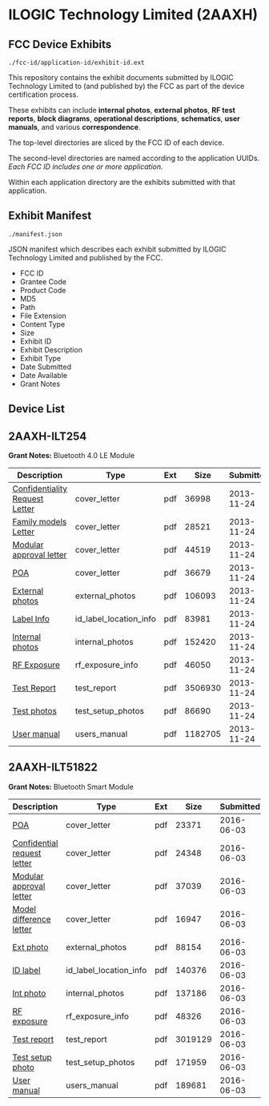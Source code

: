 # ILOGIC Technology Limited (2AAXH)
## FCC Device Exhibits

```
./fcc-id/application-id/exhibit-id.ext
```

This repository contains the exhibit documents submitted by ILOGIC Technology Limited to (and published by) the FCC as part of the device certification process.

These exhibits can include **internal photos**, **external photos**, **RF test reports**, **block diagrams**, **operational descriptions**, **schematics**, **user manuals**, and various **correspondence**.

The top-level directories are sliced by the FCC ID of each device.

The second-level directories are named according to the application UUIDs. *Each FCC ID includes one or more application.*

Within each application directory are the exhibits submitted with that application. 

## Exhibit Manifest

```
./manifest.json
```

JSON manifest which describes each exhibit submitted by ILOGIC Technology Limited and published by the FCC.

- FCC ID
- Grantee Code
- Product Code
- MD5
- Path
- File Extension
- Content Type
- Size
- Exhibit ID
- Exhibit Description
- Exhibit Type
- Date Submitted
- Date Available
- Grant Notes

## Device List
## 2AAXH-ILT254
**Grant Notes:** Bluetooth 4.0 LE Module

| Description | Type | Ext | Size | Submitted | Available |
| ----------- | ---- | --- | ---- | --------- | --------- |
| [Confidentiality Request Letter](2AAXH-ILT254/111988e76d26b7824fd69af56ed27db8/2126514.pdf) | cover_letter | pdf | 36998 | 2013-11-24 | 2013-11-24 |
| [Family models Letter](2AAXH-ILT254/111988e76d26b7824fd69af56ed27db8/2126515.pdf) | cover_letter | pdf | 28521 | 2013-11-24 | 2013-11-24 |
| [Modular approval letter](2AAXH-ILT254/111988e76d26b7824fd69af56ed27db8/2126516.pdf) | cover_letter | pdf | 44519 | 2013-11-24 | 2013-11-24 |
| [POA](2AAXH-ILT254/111988e76d26b7824fd69af56ed27db8/2126517.pdf) | cover_letter | pdf | 36679 | 2013-11-24 | 2013-11-24 |
| [External photos](2AAXH-ILT254/111988e76d26b7824fd69af56ed27db8/2126524.pdf) | external_photos | pdf | 106093 | 2013-11-24 | 2013-11-24 |
| [Label Info](2AAXH-ILT254/111988e76d26b7824fd69af56ed27db8/2126526.pdf) | id_label_location_info | pdf | 83981 | 2013-11-24 | 2013-11-24 |
| [Internal photos](2AAXH-ILT254/111988e76d26b7824fd69af56ed27db8/2126525.pdf) | internal_photos | pdf | 152420 | 2013-11-24 | 2013-11-24 |
| [RF Exposure](2AAXH-ILT254/111988e76d26b7824fd69af56ed27db8/2126521.pdf) | rf_exposure_info | pdf | 46050 | 2013-11-24 | 2013-11-24 |
| [Test Report](2AAXH-ILT254/111988e76d26b7824fd69af56ed27db8/2126523.pdf) | test_report | pdf | 3506930 | 2013-11-24 | 2013-11-24 |
| [Test photos](2AAXH-ILT254/111988e76d26b7824fd69af56ed27db8/2126522.pdf) | test_setup_photos | pdf | 86690 | 2013-11-24 | 2013-11-24 |
| [User manual](2AAXH-ILT254/111988e76d26b7824fd69af56ed27db8/2126527.pdf) | users_manual | pdf | 1182705 | 2013-11-24 | 2013-11-24 |
## 2AAXH-ILT51822
**Grant Notes:** Bluetooth Smart Module

| Description | Type | Ext | Size | Submitted | Available |
| ----------- | ---- | --- | ---- | --------- | --------- |
| [POA](2AAXH-ILT51822/f1a1b517e712b47368549e91fdbfcdad/3017243.pdf) | cover_letter | pdf | 23371 | 2016-06-03 | 2016-06-03 |
| [Confidential request letter](2AAXH-ILT51822/f1a1b517e712b47368549e91fdbfcdad/3017244.pdf) | cover_letter | pdf | 24348 | 2016-06-03 | 2016-06-03 |
| [Modular approval letter](2AAXH-ILT51822/f1a1b517e712b47368549e91fdbfcdad/3017245.pdf) | cover_letter | pdf | 37039 | 2016-06-03 | 2016-06-03 |
| [Model difference letter](2AAXH-ILT51822/f1a1b517e712b47368549e91fdbfcdad/3017246.pdf) | cover_letter | pdf | 16947 | 2016-06-03 | 2016-06-03 |
| [Ext photo](2AAXH-ILT51822/f1a1b517e712b47368549e91fdbfcdad/3017250.pdf) | external_photos | pdf | 88154 | 2016-06-03 | 2016-06-03 |
| [ID label](2AAXH-ILT51822/f1a1b517e712b47368549e91fdbfcdad/3017252.pdf) | id_label_location_info | pdf | 140376 | 2016-06-03 | 2016-06-03 |
| [Int photo](2AAXH-ILT51822/f1a1b517e712b47368549e91fdbfcdad/3017251.pdf) | internal_photos | pdf | 137186 | 2016-06-03 | 2016-06-03 |
| [RF exposure](2AAXH-ILT51822/f1a1b517e712b47368549e91fdbfcdad/3017247.pdf) | rf_exposure_info | pdf | 48326 | 2016-06-03 | 2016-06-03 |
| [Test report](2AAXH-ILT51822/f1a1b517e712b47368549e91fdbfcdad/3017248.pdf) | test_report | pdf | 3019129 | 2016-06-03 | 2016-06-03 |
| [Test setup photo](2AAXH-ILT51822/f1a1b517e712b47368549e91fdbfcdad/3017249.pdf) | test_setup_photos | pdf | 171959 | 2016-06-03 | 2016-06-03 |
| [User manual](2AAXH-ILT51822/f1a1b517e712b47368549e91fdbfcdad/3017253.pdf) | users_manual | pdf | 189681 | 2016-06-03 | 2016-06-03 |
